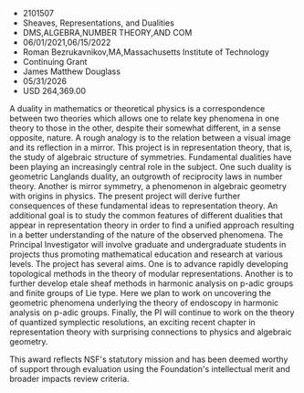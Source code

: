 
* 2101507
* Sheaves, Representations, and Dualities
* DMS,ALGEBRA,NUMBER THEORY,AND COM
* 06/01/2021,06/15/2022
* Roman Bezrukavnikov,MA,Massachusetts Institute of Technology
* Continuing Grant
* James Matthew Douglass
* 05/31/2026
* USD 264,369.00

A duality in mathematics or theoretical physics is a correspondence between two
theories which allows one to relate key phenomena in one theory to those in the
other, despite their somewhat different, in a sense opposite, nature. A rough
analogy is to the relation between a visual image and its reflection in a
mirror. This project is in representation theory, that is, the study of
algebraic structure of symmetries. Fundamental dualities have been playing an
increasingly central role in the subject. One such duality is geometric
Langlands duality, an outgrowth of reciprocity laws in number theory. Another is
mirror symmetry, a phenomenon in algebraic geometry with origins in physics. The
present project will derive further consequences of these fundamental ideas to
representation theory. An additional goal is to study the common features of
different dualities that appear in representation theory in order to find a
unified approach resulting in a better understanding of the nature of the
observed phenomena. The Principal Investigator will involve graduate and
undergraduate students in projects thus promoting mathematical education and
research at various levels. The project has several aims. One is to advance
rapidly developing topological methods in the theory of modular representations.
Another is to further develop etale sheaf methods in harmonic analysis on p-adic
groups and finite groups of Lie type. Here we plan to work on uncovering the
geometric phenomena underlying the theory of endoscopy in harmonic analysis on
p-adic groups. Finally, the PI will continue to work on the theory of quantized
symplectic resolutions, an exciting recent chapter in representation theory with
surprising connections to physics and algebraic geometry.

This award reflects NSF's statutory mission and has been deemed worthy of
support through evaluation using the Foundation's intellectual merit and broader
impacts review criteria.
